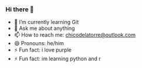 ### Hi there 👋


- 🌱 I’m currently learning Git
- 💬 Ask me about anything
- 📫 How to reach me: chicodelatorre@outlook.com
- 😄 Pronouns: he/him
- ⚡ Fun fact: i love purple
- ⚡ Fun fact: im learning python and r
